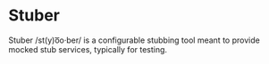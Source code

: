 # Stuber

Stuber /st(y)o͞o·ber/ is a configurable stubbing tool meant to provide
mocked stub services, typically for testing.
